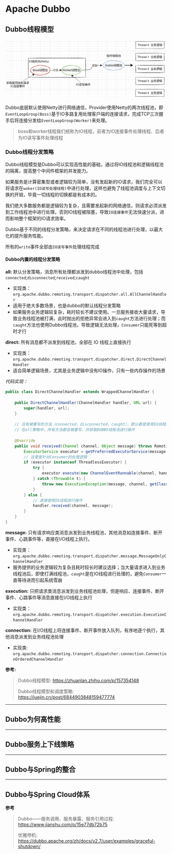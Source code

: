 # Apache Dubbo

## Dubbo线程模型

![Dubbo_线程模型](./images/dubbo_线程模型.png)

Dubbo底层默认使用Netty进行网络通信，Provider使用Netty的两次线程池，即`EventLoopGroup(Boss)`基于IO多路复用处理客户端的连接请求，完成TCP三次握手后将连接分发给`EventLoopGroup(Worker)`来处理。

> boss和worker线程我们统称为IO线程，前者为IO连接事件处理线程、后者为IO读写事件处理线程

### Dubbo线程分发策略

Dubbo线程模型是Dubbo可以实现高性能的基础，通过将IO线程池和逻辑线程池的隔离，提高整个中间件框架的并发能力。

如果服务是计算密集型或者逻辑较为简单，没有发起新的IO请求，我们完全可以将请求在`woker(IO读写处理线程)`中进行处理，这样也避免了线程池调度与上下文切换的开销，毕竟一切线程的切换都是有成本的。

我们绝大多数服务都是逻辑较为复杂，且需要发起新的网络通信，则请求必须派发到工作线程池中进行处理，否则IO线程被阻塞，导致`IO连接事件`无法快速分派，进而影响整个框架的IO请求效率。

Dubbo基于不同的线程分发策略，来决定请求在不同的线程池进行处理，以最大化的提升服务性能。

所有的`write`事件全部由`IO读写事件`处理线程完成

#### Dubbo内置的线程分发策略

**all:** 默认分发策略，消息所有处理都派发到dubbo线程池中处理，包括`connected`;`disconnected`;`received`;`caught`

- 实现类：`org.apache.dubbo.remoting.transport.dispatcher.all.AllChannelHandler`
- 适用于绝大多数场景，也是dubbo的默认线程分发策略
- 如果服务业务逻辑较复杂，耗时较长不建议使用。一旦服务接收大量请求，导致业务线程池被打满，此时抛出的拒绝异常会进入到`caught`方法进行处理；而`caught`方法也使用Dubbo线程池，导致逻辑无法处理，`Consumer`只能死等到超时才行

**direct:** 所有消息都不派发到线程池，全部在 IO 线程上直接执行

- 实现类：`org.apache.dubbo.remoting.transport.dispatcher.direct.DirectChannelHandler`
- 适合简单逻辑场景，尤其是业务逻辑中没有IO操作，只有一些内存操作的场景

_代码实现：_
```java
public class DirectChannelHandler extends WrappedChannelHandler {

    public DirectChannelHandler(ChannelHandler handler, URL url) {
        super(handler, url);
    }

    // 没有被重写的方法（connected、disconnected、caught），默认都是使用IO线程进行操作
    // 在all策略中，所有方法都会被重写，并获取DUBBO线程池进行操作

    @Override
    public void received(Channel channel, Object message) throws RemotingException {
        ExecutorService executor = getPreferredExecutorService(message);
        // 这里是针对Consumer的处理逻辑
        if (executor instanceof ThreadlessExecutor) {
            try {
                executor.execute(new ChannelEventRunnable(channel, handler, ChannelState.RECEIVED, message));
            } catch (Throwable t) {
                throw new ExecutionException(message, channel, getClass() + " error when process received event .", t);
            }
        } else {
            // 直接使用IO线程进行操作
            handler.received(channel, message);
        }
    }
}
```

**message:** 只有请求响应类消息派发到业务线程池，其他消息如连接事件、断开事件、心跳事件等，直接在I/O线程上执行。

- 实现类：`org.apache.dubbo.remoting.transport.dispatcher.message.MessageOnlyChannelHandler`
- 服务提供的业务逻辑较为复杂且耗时较长时建议选择；当大量请求进入到业务线程池后，即使打满线程池，`caught`是在IO线程进行处理的，避免`Consumer`一直等待进而引起系统雪崩

**execution:** 只把请求类消息派发到业务线程池处理，但是响应、连接事件、断开事件、心跳事件等消息直接在I/O线程上执行

- 实现类：`org.apache.dubbo.remoting.transport.dispatcher.execution.ExecutionChannelHandler`

**connection:** 在I/O线程上将连接事件、断开事件放入队列，有序地逐个执行，其他消息派发到业务线程池处理

- 实现类: `org.apache.dubbo.remoting.transport.dispatcher.connection.ConnectionOrderedChannelHandler`

**参考:**

> Dubbo线程模型: https://zhuanlan.zhihu.com/p/157354148
>
> Dubbo线程模型和调度策略: https://juejin.cn/post/6844903848159477774

----

## Dubbo为何高性能

----

## Dubbo服务上下线策略

----

## Dubbo与Spring的整合

----

## Dubbo与Spring Cloud体系

**参考**

> Dubbo——服务调用、服务暴露、服务引用过程: https://www.jianshu.com/p/15e77db72b75
>
> 优雅停机: https://dubbo.apache.org/zh/docs/v2.7/user/examples/graceful-shutdown/